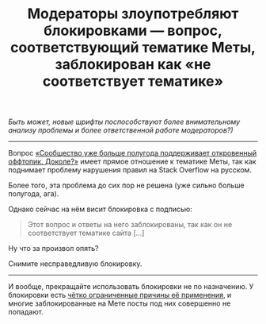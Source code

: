 ﻿---
title: "Модераторы злоупотребляют блокировками — вопрос, соответствующий тематике Меты, заблокирован как &#171;не соответствует тематике&#187;"
se.owner.user_id: 178213
se.owner.display_name: "andreymal"
se.owner.link: "https://ru.meta.stackoverflow.com/users/178213/andreymal"
se.link: "https://ru.meta.stackoverflow.com/questions/11531/%d0%9c%d0%be%d0%b4%d0%b5%d1%80%d0%b0%d1%82%d0%be%d1%80%d1%8b-%d0%b7%d0%bb%d0%be%d1%83%d0%bf%d0%be%d1%82%d1%80%d0%b5%d0%b1%d0%bb%d1%8f%d1%8e%d1%82-%d0%b1%d0%bb%d0%be%d0%ba%d0%b8%d1%80%d0%be%d0%b2%d0%ba%d0%b0%d0%bc%d0%b8-%d0%b2%d0%be%d0%bf%d1%80%d0%be%d1%81-%d1%81%d0%be%d0%be%d1%82%d0%b2%d0%b5%d1%82%d1%81%d1%82%d0%b2%d1%83%d1%8e%d1%89%d0%b8%d0%b9-%d1%82%d0%b5%d0%bc%d0%b0%d1%82%d0%b8%d0%ba%d0%b5-%d0%9c%d0%b5%d1%82%d1%8b"
se.question_id: 11531
se.post_type: question
---
<p><em>Быть может, новые шрифты поспособствуют более внимательному анализу проблемы и более ответственной работе модераторов?)</em></p>
<hr />
<p>Вопрос <a href="https://ru.meta.stackoverflow.com/questions/10370">«Сообщество уже больше полугода поддерживает откровенный оффтопик. Доколе?»</a> имеет прямое отношение к тематике Меты, так как поднимает проблему нарушения правил на Stack Overflow на русском.</p>
<p>Более того, эта проблема до сих пор не решена (уже сильно больше полугода, ага).</p>
<p>Однако сейчас на нём висит блокировка с подписью:</p>
<blockquote>
<p>Этот вопрос и ответы на него заблокированы, так как он не соответствует тематике сайта [...]</p>
</blockquote>
<p>Ну что за произвол опять?</p>
<p>Снимите несправедливую блокировку.</p>
<hr />
<p>И вообще, прекращайте использовать блокировки не по назначению. У блокировки есть <a href="https://ru.stackoverflow.com/help/locked-posts">чётко ограниченные причины её применения</a>, и многие заблокированные на Мете посты под них совершенно не попадают.</p>
